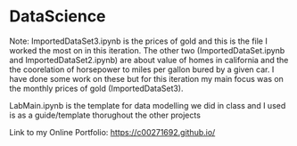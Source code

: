 # DataScience

Note: ImportedDataSet3.ipynb is the prices of gold and this is the file I worked the most on in this iteration.
The other two (ImportedDataSet.ipynb and ImportedDataSet2.ipynb) are about value of homes in california
and the the coorelation of horsepower to miles per gallon bured by a given car.
I have done some work on these but for this iteration my main focus was on the monthly prices of gold (ImportedDataSet3).

LabMain.ipynb is the template for data modelling we did in class and I used is as a guide/template thorughout the other projects

Link to my Online Portfolio: https://c00271692.github.io/
